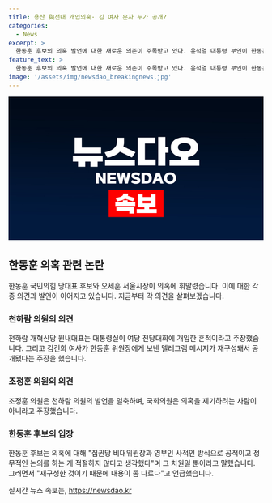 ```yaml
---
title: 용산 與전대 개입의혹· 김 여사 문자 누가 공개?
categories:
  - News
excerpt: >
  한동훈 후보의 의혹 발언에 대한 새로운 의존이 주목받고 있다. 윤석열 대통령 부인이 한동훈에게 보낸 문자를 무시한 의혹에 대해 천하람 의원은 대통령실의 개입을 언급하며 주장했고, 조정훈 의원은 의혹을 일축했다. 또한, 한동훈 후보는 의혹에 대해 의아해하며 내용이 좀 다르다고 말했지만, 구체적인 내용은 언급하지 않았다. 이에 대한 각종 추측과 소문이 확산되고 있으며, 정치권과 언론사의 뜨거운 관심을 모았다.
feature_text: >
  한동훈 후보의 의혹 발언에 대한 새로운 의존이 주목받고 있다. 윤석열 대통령 부인이 한동훈에게 보낸 문자를 무시한 의혹에 대해 천하람 의원은 대통령실의 개입을 언급하며 주장했고, 조정훈 의원은 의혹을 일축했다. 또한, 한동훈 후보는 의혹에 대해 의아해하며 내용이 좀 다르다고 말했지만, 구체적인 내용은 언급하지 않았다. 이에 대한 각종 추측과 소문이 확산되고 있으며, 정치권과 언론사의 뜨거운 관심을 모았다.
image: '/assets/img/newsdao_breakingnews.jpg'
---
```


<p><img src="/assets/img/newsdao_breakingnews.jpg" alt="pcversion 속보" /></p>

<h2 data-ke-size="size26">한동훈 의혹 관련 논란</h2>

<p data-ke-size="size16">한동훈 국민의힘 당대표 후보와 오세훈 서울시장이 의혹에 휘말렸습니다. 이에 대한 각종 의견과 발언이 이어지고 있습니다. 지금부터 각 의견을 살펴보겠습니다.</p>

<h3>천하람 의원의 의견</h3>

<p data-ke-size="size16">천하람 개혁신당 원내대표는 대통령실이 여당 전당대회에 개입한 흔적이라고 주장했습니다. 그리고 김건희 여사가 한동훈 위원장에게 보낸 텔레그램 메시지가 재구성돼서 공개됐다는 주장을 했습니다.</p>

<h3>조정훈 의원의 의견</h3>

<p data-ke-size="size16">조정훈 의원은 천하람 의원의 발언을 일축하며, 국회의원은 의혹을 제기하려는 사람이 아니라고 주장했습니다.</p>

<h3>한동훈 후보의 입장</h3>

<p data-ke-size="size16">한동훈 후보는 의혹에 대해 "집권당 비대위원장과 영부인 사적인 방식으로 공적이고 정무적인 논의를 하는 게 적절하지 않다고 생각했다"며 그 차원일 뿐이라고 말했습니다. 그러면서 "재구성한 것이기 때문에 내용이 좀 다르다"고 언급했습니다.</p>
실시간 뉴스 속보는, <a href="https://newsdao.kr" rel="dofollow">https://newsdao.kr</a>


